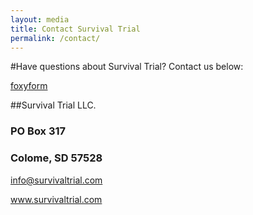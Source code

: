 ```yaml
---
layout: media
title: Contact Survival Trial
permalink: /contact/
---
```


#Have questions about Survival Trial?  Contact us below:



<p><a id="foxyform_embed_link_665344" href="http://www.foxyform.com/">foxyform</a>
<script type="text/javascript">
(function(d, t){
   var g = d.createElement(t),
       s = d.getElementsByTagName(t)[0];
   g.src = "http://www.foxyform.com/js.php?id=665344&sec_hash=fb14de1941e&width=350px";
   s.parentNode.insertBefore(g, s);
}(document, "script"));
</script></p>



##Survival Trial LLC.
<p><h3>PO Box 317</h3></p>
<p><h3>Colome, SD 57528</h3></p>
<p><a href="mailto:info@survivaltrial.com?Subject=STWeb%20Information" target="_top">info@survivaltrial.com</a></p>
<p><a href="http://survivaltrial.com.com/" title="Title">
www.survivaltrial.com</a></p>